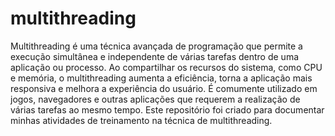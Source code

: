 # multithreading

Multithreading é uma técnica avançada de programação que permite a execução simultânea e independente de várias tarefas dentro de uma aplicação ou processo. Ao compartilhar os recursos do sistema, como CPU e memória, o multithreading aumenta a eficiência, torna a aplicação mais responsiva e melhora a experiência do usuário. É comumente utilizado em jogos, navegadores e outras aplicações que requerem a realização de várias tarefas ao mesmo tempo. Este repositório foi criado para documentar minhas atividades de treinamento na técnica de multithreading.
